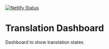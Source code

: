 [![Netlify Status](https://api.netlify.com/api/v1/badges/078f8bca-309a-4d06-a39f-65fb8974537d/deploy-status)](https://app.netlify.com/sites/translation-dashboard/deploys)

# Translation Dashboard
Dashboard to show translation states
